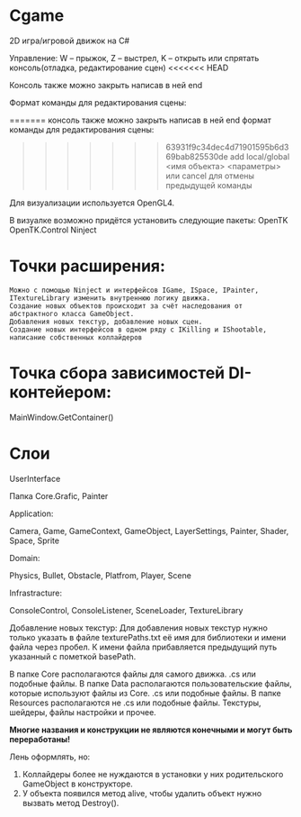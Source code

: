 # Cgame

2D игра/игровой движок на C#
	
Управление: W – прыжок, Z – выстрел, K – открыть или спрятать консоль(отладка, редактирование сцен)
<<<<<<< HEAD

Консоль также можно закрыть написав в ней end

Формат команды для редактирования сцены:

=======
консоль также можно закрыть написав в ней end
формат команды для редактирования сцены:
>>>>>>> 63931f9c34dec4d71901595b6d369bab825530de
add local/global <имя объекта> <параметры> или cancel для отмены предыдущей команды
	
Для визуализации используется OpenGL4.

В визуалке возможно придётся установить следующие пакеты:
OpenTK
OpenTK.Control
Ninject

# Точки раcширения:
	Можно с помощью Ninject и интерфейсов IGame, ISpace, IPainter, ITextureLibrary изменить внутреннюю логику движка.
	Создание новых объектов происходит за счёт наследования от абстрактного класса GameObject.
	Добавления новых текстур, добавление новых сцен.
	Cоздание новых интерфейсов в одном ряду c IKilling и IShootable, написание собственных коллайдеров
	
# Точка сбора зависимостей DI-контейером: 
MainWindow.GetContainer()

# Слои
UserInterface

Папка Core.Grafic, Painter 

Application:

Camera, Game, GameContext, GameObject, LayerSettings, Painter, Shader, Space, Sprite

Domain:

Physics, Bullet, Obstacle, Platfrom, Player, Scene

Infrastracture:

ConsoleControl, ConsoleListener, SceneLoader, TextureLibrary

Добавление новых текстур:
	Для добавления новых текстур нужно только указать в файле texturePaths.txt её имя для библиотеки и имени файла через пробел.
	К имени файла прибавляется предыдущий путь указанный с пометкой basePath.
	
В папке Core располагаются файлы для самого движка. .cs или подобные файлы.
В папке Data располагаются пользовательские файлы, которые используют файлы из Core. .cs или подобные файлы.
В папке Resources располагаются не .cs или подобные файлы. Текстуры, шейдеры, файлы настройки и прочее.

__Многие названия и конструкции не являются конечными и могут быть переработаны!__

Лень оформлять, но:
1) Коллайдеры более не нуждаются в установки у них родительского GameObject в конструкторе.
2) У объекта появился метод alive, чтобы удалить объект нужно вызвать метод Destroy().
